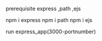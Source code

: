 prerequisite express ,path ,ejs

npm i express
npm i path
npm i ejs

run express_app(3000-portnumber)

